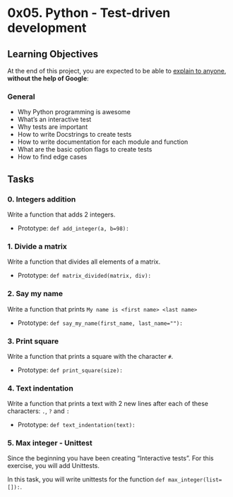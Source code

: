 # 0x05. Python - Test-driven development
## Learning Objectives

At the end of this project, you are expected to be able to  [explain to anyone](https://intranet.hbtn.io/rltoken/VRJ7OX6V2bMxtfhB3okAsw "explain to anyone"),  **without the help of Google**:

### General

-   Why Python programming is awesome
-   What’s an interactive test
-   Why tests are important
-   How to write Docstrings to create tests
-   How to write documentation for each module and function
-   What are the basic option flags to create tests
-   How to find edge cases

## Tasks

### 0. Integers addition

Write a function that adds 2 integers.

-   Prototype:  `def add_integer(a, b=98):`
### 1. Divide a matrix

Write a function that divides all elements of a matrix.

-   Prototype:  `def matrix_divided(matrix, div):`
### 2. Say my name

Write a function that prints  `My name is <first name> <last name>`

-   Prototype:  `def say_my_name(first_name, last_name=""):`
### 3. Print square

Write a function that prints a square with the character  `#`.

-   Prototype:  `def print_square(size):`
### 4. Text indentation

Write a function that prints a text with 2 new lines after each of these characters:  `.`,  `?`  and  `:`

-   Prototype:  `def text_indentation(text):`
### 5. Max integer - Unittest

Since the beginning you have been creating “Interactive tests”. For this exercise, you will add Unittests.

In this task, you will write unittests for the function  `def max_integer(list=[]):`.